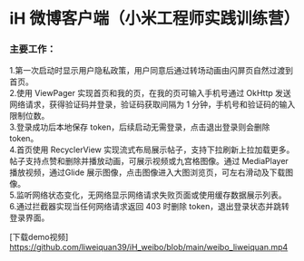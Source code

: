 # iH 微博客户端（小米工程师实践训练营）
### 主要工作：
1.第一次启动时显示用户隐私政策，用户同意后通过转场动画由闪屏页自然过渡到首页。  
2.使用 ViewPager 实现首页和我的页，在我的页可输入手机号通过 OkHttp 发送网络请求，获得验证码并登录，验证码获取间隔为 1 分钟，手机号和验证码的输入限制位数。  
3.登录成功后本地保存 token，后续启动无需登录，点击退出登录则会删除 token。  
4.首页使用 RecyclerView 实现流式布局展示帖子，支持下拉刷新上拉加载更多。帖子支持点赞和删除并播放动画，可展示视频或九宫格图像。通过 MediaPlayer 播放视频，通过Glide 展示图像，点击图像进入大图浏览页，可左右滑动及下载图像。  
5.监听网络状态变化，无网络显示网络请求失败页面或使用缓存数据展示列表。  
6.通过拦截器实现当任何网络请求返回 403 时删除 token，退出登录状态并跳转登录界面。  

[下载demo视频]
https://github.com/liweiquan39/iH_weibo/blob/main/weibo_liweiquan.mp4


